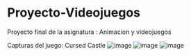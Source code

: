 # Proyecto-Videojuegos
Proyecto final de la asignatura : Animacion y videojuegos

Capturas del juego: Cursed Castle
![image](https://user-images.githubusercontent.com/90885563/192374872-8b1a493c-75c4-462a-8a20-e8441f6d5078.png)
![image](https://user-images.githubusercontent.com/90885563/192374923-59457993-8f08-46db-b2a2-f861bacfda82.png)
![image](https://user-images.githubusercontent.com/90885563/192374969-e26f702d-41da-47df-bec1-1c3b366a2a41.png)
